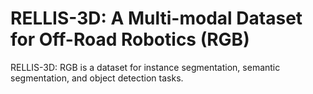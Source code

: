 # RELLIS-3D: A Multi-modal Dataset for Off-Road Robotics (RGB)

RELLIS-3D: RGB is a dataset for instance segmentation, semantic segmentation, and object detection tasks.